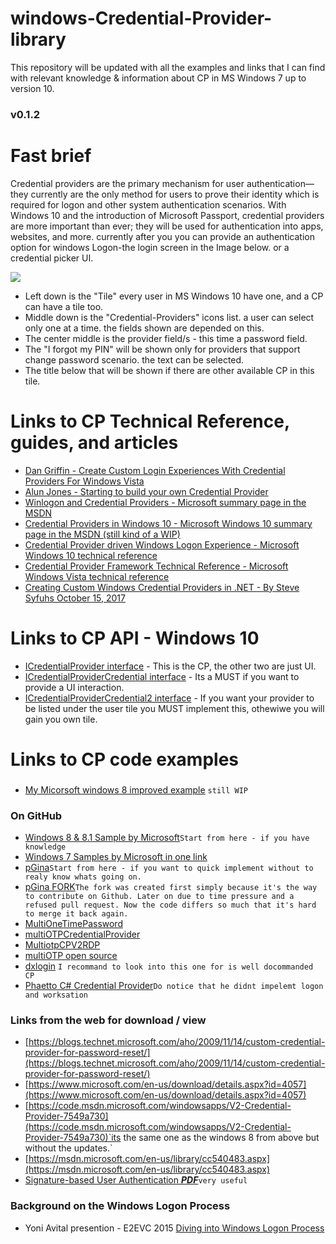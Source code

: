# windows-Credential-Provider-library
This repository will be updated with all the examples and links that I can find with relevant knowledge &amp; information about CP in MS Windows 7 up to version 10.
### v0.1.2
# Fast brief
Credential providers are the primary mechanism for user authentication—they currently are the only method for users to prove their identity which is required for logon and other system authentication scenarios. With Windows 10 and the introduction of Microsoft Passport, credential providers are more important than ever; they will be used for authentication into apps, websites, and more.
currently after you you can provide an authentication option for windows Logon-the login screen in the Image below. or a credential picker UI.

![](https://github.com/DavidWeiss2/windows-Credential-Provider-library/blob/master/Login%20Screen.jpg)
- Left down is the "Tile" every user in MS Windows 10 have one, and a CP can have a tile too.
- Middle down is the "Credential-Providers" icons list. a user can select only one at a time. the fields shown are depended on this.
- The center middle is the provider field/s - this time a password field.
- The "I forgot my PIN" will be shown only for providers that support change password scenario. the text can be selected.
- The title below that will be shown if there are other available CP in this tile.
# Links to CP Technical Reference, guides, and articles
- [Dan Griffin - Create Custom Login Experiences With Credential Providers For Windows Vista](Dan%20Griffin%20-%20Create%20Custom%20Login%20Experiences%20With%20Credential%20Providers%20For%20Windows%20Vista.pdf)
- [Alun Jones - Starting to build your own Credential Provider](https://blogs.msmvps.com/alunj/2011/02/21/starting-to-build-your-own-credential-provider/)
- [Winlogon and Credential Providers - Microsoft summary page in the MSDN](https://msdn.microsoft.com/en-us/library/windows/desktop/bb648647(v=vs.85).aspx)
- [Credential Providers in Windows 10 - Microsoft Windows 10 summary page in the MSDN (still kind of a WIP)](https://msdn.microsoft.com/en-us/library/windows/desktop/mt158211(v=vs.85).aspx)
- [Credential Provider driven Windows Logon Experience - Microsoft Windows 10 technical reference](http://go.microsoft.com/fwlink/?LinkId=717287)
- [Credential Provider Framework Technical Reference - Microsoft Windows Vista technical reference](modwind.narod.ru/olderfiles/1/Credential_Provider_Technical_Reference.doc)
- [Creating Custom Windows Credential Providers in .NET - By Steve Syfuhs October 15, 2017](https://syfuhs.net/2017/10/15/creating-custom-windows-credential-providers-in-net/)
# Links to CP API - Windows 10
- [ICredentialProvider interface](https://msdn.microsoft.com/en-us/library/windows/desktop/bb776042(v=vs.85).aspx) - This is the CP, the other two are just UI.
- [ICredentialProviderCredential interface](https://msdn.microsoft.com/en-us/library/windows/desktop/bb776029(v=vs.85).aspx) - Its a MUST if you want to provide a UI interaction.
- [ICredentialProviderCredential2 interface](https://msdn.microsoft.com/en-us/library/windows/desktop/hh706912(v=vs.85).aspx) - If you want your provider to be listed under the user tile you MUST implement this, othewiwe you will gain you own tile.
# Links to CP code examples
###
- [My Micorsoft windows 8 improved example](Microsoft%20Credential%20prvider%20v2%20example%20-%20improved%20docs%20WIP)    `still WIP`
### On GitHub
 - [Windows 8 & 8.1 Sample by Microsoft](https://github.com/Microsoft/Windows-classic-samples/tree/master/Samples/CredentialProvider)`Start from here - if you have knowledge`
 - [Windows 7 Samples by Microsoft in one link](https://github.com/Microsoft/Windows-classic-samples/tree/3e987d98a074051dc9cd5c87431d162035f69a24/Samples/Win7Samples/security/credentialproviders)
 - [pGina](https://github.com/pgina/pgina)`Start from here - if you want to quick implement without to realy know whats going on. `
 - [pGina FORK](https://github.com/MutonUfoAI/pgina/)`The fork was created first simply because it's the way to contribute on Github. Later on due to time pressure and a refused pull request. Now the code differs so much that it's hard to merge it back again. `
 - [MultiOneTimePassword](https://github.com/LastSquirrelIT/MultiOneTimePassword-CredentialProvider)
 - [multiOTPCredentialProvider](https://github.com/multiOTP/multiOTPCredentialProvider)
 - [MultiotpCPV2RDP](https://github.com/arcadejust/MultiotpCPV2RDP)
 - [multiOTP open source](https://github.com/multiOTP/multiotp)
 - [dxlogin](https://github.com/jwtab/dxlogin) `I recommand to look into this one for is well docommanded CP`
 - [Phaetto C# Credential Provider](https://github.com/phaetto/windows-credentials-provider)`Do notice that he didnt impelemt logon and worksation`
### Links from the web for download / view
 - [https://blogs.technet.microsoft.com/aho/2009/11/14/custom-credential-provider-for-password-reset/](https://blogs.technet.microsoft.com/aho/2009/11/14/custom-credential-provider-for-password-reset/)
 - [https://www.microsoft.com/en-us/download/details.aspx?id=4057](https://www.microsoft.com/en-us/download/details.aspx?id=4057)
 - [https://code.msdn.microsoft.com/windowsapps/V2-Credential-Provider-7549a730](https://code.msdn.microsoft.com/windowsapps/V2-Credential-Provider-7549a730)`its the same one as the windows 8 from above but without the updates.`
 - [https://msdn.microsoft.com/en-us/library/cc540483.aspx](https://msdn.microsoft.com/en-us/library/cc540483.aspx)
 - [Signature-based User Authentication ***PDF***](https://is.cuni.cz/webapps/zzp/download/120183949)`very useful`
### Background on the Windows Logon Process
- Yoni Avital presention - E2EVC 2015 [Diving into Windows Logon Process](https://www.youtube.com/watch?v=aCVdGUjP72Q)
